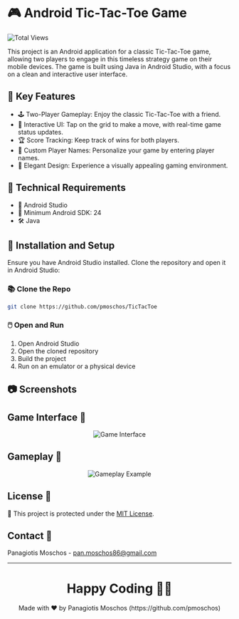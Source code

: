 # 🎮 Android Tic-Tac-Toe Game

![Total Views](https://views.whatilearened.today/views/github/pmoschos/pmoschos.svg)

This project is an Android application for a classic Tic-Tac-Toe game, allowing two players to engage in this timeless strategy game on their mobile devices. The game is built using Java in Android Studio, with a focus on a clean and interactive user interface.

## 🌟 Key Features

- 🕹️ Two-Player Gameplay: Enjoy the classic Tic-Tac-Toe with a friend.
- 📱 Interactive UI: Tap on the grid to make a move, with real-time game status updates.
- 🏆 Score Tracking: Keep track of wins for both players.
- 📝 Custom Player Names: Personalize your game by entering player names.
- 🎨 Elegant Design: Experience a visually appealing gaming environment.

## 🔧 Technical Requirements

- 📱 Android Studio
- 🤖 Minimum Android SDK: 24
- 🛠 Java

## 🚀 Installation and Setup

Ensure you have Android Studio installed. Clone the repository and open it in Android Studio:

### 📚 Clone the Repo
```bash
git clone https://github.com/pmoschos/TicTacToe
```

### 🖱️ Open and Run
1. Open Android Studio
2. Open the cloned repository
3. Build the project
4. Run on an emulator or a physical device

## 📷 Screenshots
## Game Interface 📱

<p align="center">
  <img src="https://github.com/pmoschos/TicTacToe/assets/133533759/3b60f410-fe81-47f9-b00f-e4ead46cc722" alt="Game Interface">
</p>

## Gameplay 🎲

<p align="center">
  <img src="https://github.com/pmoschos/TicTacToe/assets/133533759/710925c3-7670-4a44-a8d8-be57e46e6ca1" alt="Gameplay Example">
</p>

## License 📜
🔐 This project is protected under the [MIT License](https://mit-license.org/).

## Contact 📧
Panagiotis Moschos - pan.moschos86@gmail.com

---

<h1 align=center>Happy Coding 👨‍💻 </h1>

<p align="center">
  Made with ❤️ by Panagiotis Moschos (https://github.com/pmoschos)
</p>

